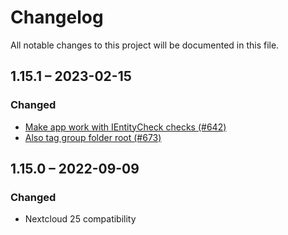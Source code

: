 # Changelog
All notable changes to this project will be documented in this file.

## 1.15.1 – 2023-02-15
### Changed
* [Make app work with IEntityCheck checks (#642)](https://github.com/nextcloud/files_automatedtagging/pull/642)
* [Also tag group folder root (#673)](https://github.com/nextcloud/files_automatedtagging/pull/673)

## 1.15.0 – 2022-09-09
### Changed
- Nextcloud 25 compatibility
